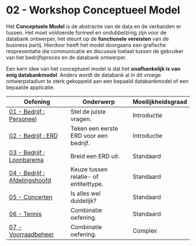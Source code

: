 # 02 - Workshop Conceptueel Model
Het **Conceptuele Model** is de abstractie van de data en de verbanden er tussen.​ Het moet voldoende formeel en ondubbelzinig zijn voor de databank ontwerper, het steunt op de **functionele vereisten** van de business partij.
Hierdoor heeft het model doorgaans een grafische respresentatie die communicatie en discussie toelaat tussen de gebruiker van het bedrijfsproces en de databank ontwerper.​ 

Een kern idee van het conceptueel model is dat het **onafhankelijk is van enig databankmodel**. Anders wordt de databank al in dit vroege ontwerpstadium te sterk gekoppeld aan een bepaald databankmodel of een bepaalde applicatie.

| Oefening | Onderwerp | Moeilijkheidsgraad |
| ----- | ---- | ---- |
| [01 - Bedrijf : Personeel](exercises/exercise-1.md) | Stel de juiste vragen. | Introductie |
| [02 - Bedrijf : ERD](exercises/exercise-2.md) | Teken een eerste ERD voor een bedrijf. | Introductie |
| [03 - Bedrijf : Loonbarema](exercises/exercise-3.md) | Breid een ERD uit. | Standaard |
| [04 - Bedrijf : Afdelingshoofd](exercises/exercise-4.md) | Keuze tussen relatie- of entiteittype. | Standaard |
| [05 - Concerten](exercises/exercise-5.md) | Is alles wel duidelijk? | Standaard |
| [06 - Tennis](exercises/exercise-6.md) | Combinatie oefening. | Standaard |
| [07 - Voorraadbeheer](exercises/exercise-7.md) | Combinatie oefening. | Complex |